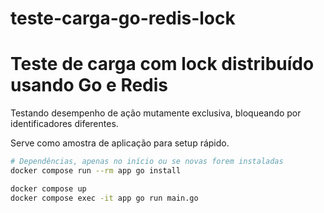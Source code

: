 # teste-carga-go-redis-lock
# Teste de carga com lock distribuído usando Go e Redis

Testando desempenho de ação mutamente exclusiva, bloqueando por identificadores diferentes.

Serve como amostra de aplicação para setup rápido.

```bash
# Dependências, apenas no início ou se novas forem instaladas
docker compose run --rm app go install

docker compose up
docker compose exec -it app go run main.go
```
